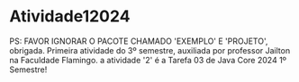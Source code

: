 # Atividade12024
PS: FAVOR IGNORAR O PACOTE CHAMADO 'EXEMPLO' E 'PROJETO', obrigada.
Primeira atividade do 3º semestre, auxiliada por professor Jailton na Faculdade Flamingo.
a atividade '2' é a Tarefa 03 de Java Core 2024 1º Semestre!


